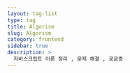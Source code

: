 ```yaml
---
layout: tag-list
type: tag
title: Algorism
slug: Algorism
category: frontend
sidebar: true
description: >
  자바스크립트 이론 정리 , 문제 해결 , 궁금증
---
```

